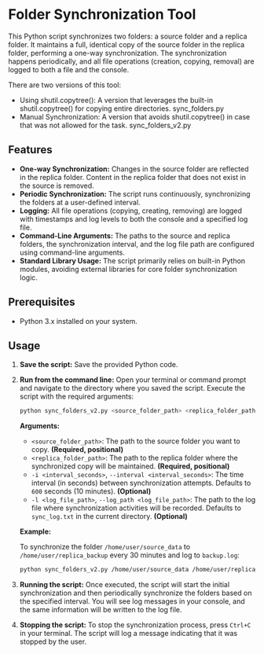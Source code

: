 # Folder Synchronization Tool

This Python script synchronizes two folders: a source folder and a replica folder. It maintains a full, identical copy of the source folder in the replica folder, performing a one-way synchronization. The synchronization happens periodically, and all file operations (creation, copying, removal) are logged to both a file and the console.

There are two versions of this tool:
* Using shutil.copytree(): A version that leverages the built-in shutil.copytree() for copying entire directories. sync_folders.py
* Manual Synchronization: A version that avoids shutil.copytree() in case that was not allowed for the task. sync_folders_v2.py



## Features

* **One-way Synchronization:** Changes in the source folder are reflected in the replica folder. Content in the replica folder that does not exist in the source is removed.
* **Periodic Synchronization:** The script runs continuously, synchronizing the folders at a user-defined interval.
* **Logging:** All file operations (copying, creating, removing) are logged with timestamps and log levels to both the console and a specified log file.
* **Command-Line Arguments:** The paths to the source and replica folders, the synchronization interval, and the log file path are configured using command-line arguments.
* **Standard Library Usage:** The script primarily relies on built-in Python modules, avoiding external libraries for core folder synchronization logic.

## Prerequisites

* Python 3.x installed on your system.

## Usage

1.  **Save the script:** Save the provided Python code.

2.  **Run from the command line:** Open your terminal or command prompt and navigate to the directory where you saved the script. Execute the script with the required arguments:

    ```bash
    python sync_folders_v2.py <source_folder_path> <replica_folder_path> [-i <interval_seconds>] [-l <log_file_path>]
    ```

    **Arguments:**

    * `<source_folder_path>`: The path to the source folder you want to copy. **(Required, positional)**
    * `<replica_folder_path>`: The path to the replica folder where the synchronized copy will be maintained. **(Required, positional)**
    * `-i <interval_seconds>`, `--interval <interval_seconds>`: The time interval (in seconds) between synchronization attempts. Defaults to `600` seconds (10 minutes). **(Optional)**
    * `-l <log_file_path>`, `--log_path <log_file_path>`: The path to the log file where synchronization activities will be recorded. Defaults to `sync_log.txt` in the current directory. **(Optional)**

    **Example:**

    To synchronize the folder `/home/user/source_data` to `/home/user/replica_backup` every 30 minutes and log to `backup.log`:

    ```bash
    python sync_folders_v2.py /home/user/source_data /home/user/replica_backup -i 1800 -l backup.log
    ```

3.  **Running the script:** Once executed, the script will start the initial synchronization and then periodically synchronize the folders based on the specified interval. You will see log messages in your console, and the same information will be written to the log file.

4.  **Stopping the script:** To stop the synchronization process, press `Ctrl+C` in your terminal. The script will log a message indicating that it was stopped by the user.
